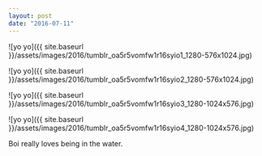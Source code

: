 ```yaml
---
layout: post
date: "2016-07-11"
---
```


![yo yo]({{ site.baseurl }}/assets/images/2016/tumblr_oa5r5vomfw1r16syio1_1280-576x1024.jpg)

![yo yo]({{ site.baseurl }}/assets/images/2016/tumblr_oa5r5vomfw1r16syio2_1280-576x1024.jpg)

![yo yo]({{ site.baseurl }}/assets/images/2016/tumblr_oa5r5vomfw1r16syio3_1280-1024x576.jpg)

![yo yo]({{ site.baseurl }}/assets/images/2016/tumblr_oa5r5vomfw1r16syio4_1280-1024x576.jpg)

Boi really loves being in the water.
